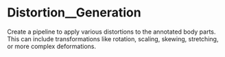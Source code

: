 # Distortion__Generation

Create a pipeline to apply various distortions to the annotated body parts. This can include transformations like rotation, scaling, skewing, stretching, or more complex deformations.
